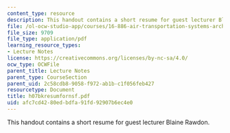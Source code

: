 ```yaml
---
content_type: resource
description: This handout contains a short resume for guest lecturer Blaine Rawdon.
file: /ol-ocw-studio-app/courses/16-886-air-transportation-systems-architecting-spring-2004/afc7cd4280edbdfa91fd92907b6ec4e0_h07bkresumfornsf.pdf
file_size: 9709
file_type: application/pdf
learning_resource_types:
- Lecture Notes
license: https://creativecommons.org/licenses/by-nc-sa/4.0/
ocw_type: OCWFile
parent_title: Lecture Notes
parent_type: CourseSection
parent_uid: 2c58cdb8-9058-f972-ab1b-c1f056feb427
resourcetype: Document
title: h07bkresumfornsf.pdf
uid: afc7cd42-80ed-bdfa-91fd-92907b6ec4e0
---
```

This handout contains a short resume for guest lecturer Blaine Rawdon.